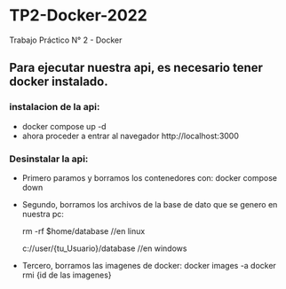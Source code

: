     
# TP2-Docker-2022
Trabajo Práctico N° 2 - Docker

## Para ejecutar nuestra api, es necesario tener docker instalado.

### instalacion de la api:

- docker compose up -d
- ahora proceder a entrar al navegador http://localhost:3000  
 
### Desinstalar la api: 

- Primero paramos y borramos los contenedores con:  docker compose down  
- Segundo, borramos los archivos de la base de dato que se genero en nuestra pc: 


    rm -rf $home/database //en linux  
    
    
    c://user/{tu_Usuario}/database //en windows  
    
    
- Tercero, borramos las imagenes de docker: 
        docker images -a
        docker rmi {id de las imagenes} 


